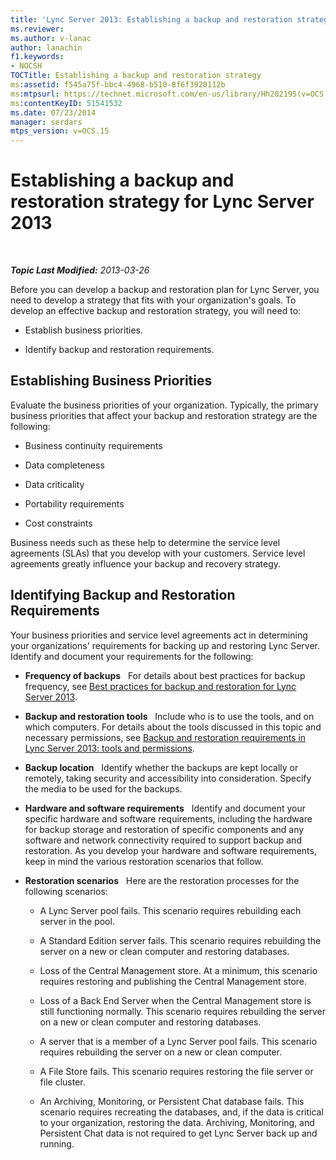 ```yaml
---
title: 'Lync Server 2013: Establishing a backup and restoration strategy'
ms.reviewer: 
ms.author: v-lanac
author: lanachin
f1.keywords:
- NOCSH
TOCTitle: Establishing a backup and restoration strategy
ms:assetid: f545a75f-bbc4-4968-b510-8f6f3920112b
ms:mtpsurl: https://technet.microsoft.com/en-us/library/Hh202195(v=OCS.15)
ms:contentKeyID: 51541532
ms.date: 07/23/2014
manager: serdars
mtps_version: v=OCS.15
---
```


# Establishing a backup and restoration strategy for Lync Server 2013

<div data-xmlns="http://www.w3.org/1999/xhtml">

<div class="topic" data-xmlns="http://www.w3.org/1999/xhtml" data-msxsl="urn:schemas-microsoft-com:xslt" data-cs="https://msdn.microsoft.com/">

<div data-asp="https://msdn2.microsoft.com/asp">



</div>

<div id="mainSection">

<div id="mainBody">

<span> </span>

_**Topic Last Modified:** 2013-03-26_

Before you can develop a backup and restoration plan for Lync Server, you need to develop a strategy that fits with your organization's goals. To develop an effective backup and restoration strategy, you will need to:

  - Establish business priorities.

  - Identify backup and restoration requirements.

<div>

## Establishing Business Priorities

Evaluate the business priorities of your organization. Typically, the primary business priorities that affect your backup and restoration strategy are the following:

  - Business continuity requirements

  - Data completeness

  - Data criticality

  - Portability requirements

  - Cost constraints

Business needs such as these help to determine the service level agreements (SLAs) that you develop with your customers. Service level agreements greatly influence your backup and recovery strategy.

</div>

<div>

## Identifying Backup and Restoration Requirements

Your business priorities and service level agreements act in determining your organizations' requirements for backing up and restoring Lync Server. Identify and document your requirements for the following:

  - **Frequency of backups**   For details about best practices for backup frequency, see [Best practices for backup and restoration for Lync Server 2013](lync-server-2013-best-practices-for-backup-and-restoration.md).

  - **Backup and restoration tools**   Include who is to use the tools, and on which computers. For details about the tools discussed in this topic and necessary permissions, see [Backup and restoration requirements in Lync Server 2013: tools and permissions](lync-server-2013-backup-and-restoration-requirements-tools-and-permissions.md).

  - **Backup location**   Identify whether the backups are kept locally or remotely, taking security and accessibility into consideration. Specify the media to be used for the backups.

  - **Hardware and software requirements**   Identify and document your specific hardware and software requirements, including the hardware for backup storage and restoration of specific components and any software and network connectivity required to support backup and restoration. As you develop your hardware and software requirements, keep in mind the various restoration scenarios that follow.

  - **Restoration scenarios**   Here are the restoration processes for the following scenarios:
    
      - A Lync Server pool fails. This scenario requires rebuilding each server in the pool.
    
      - A Standard Edition server fails. This scenario requires rebuilding the server on a new or clean computer and restoring databases.
    
      - Loss of the Central Management store. At a minimum, this scenario requires restoring and publishing the Central Management store.
    
      - Loss of a Back End Server when the Central Management store is still functioning normally. This scenario requires rebuilding the server on a new or clean computer and restoring databases.
    
      - A server that is a member of a Lync Server pool fails. This scenario requires rebuilding the server on a new or clean computer.
    
      - A File Store fails. This scenario requires restoring the file server or file cluster.
    
      - An Archiving, Monitoring, or Persistent Chat database fails. This scenario requires recreating the databases, and, if the data is critical to your organization, restoring the data. Archiving, Monitoring, and Persistent Chat data is not required to get Lync Server back up and running.

</div>

</div>

<span> </span>

</div>

</div>

</div>


